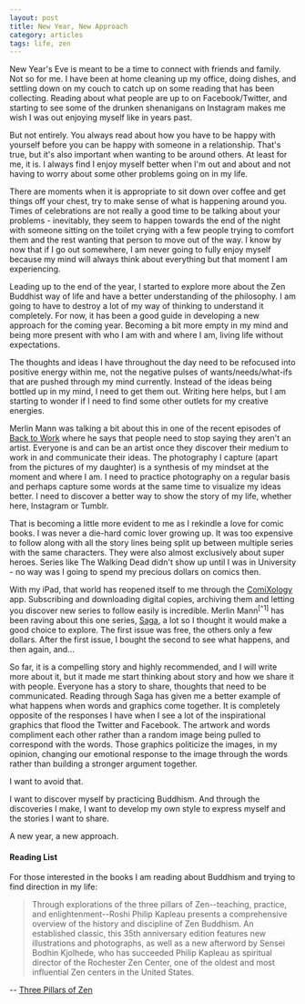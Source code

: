 ```yaml
---
layout: post
title: New Year, New Approach
category: articles
tags: life, zen
---
```


New Year's Eve is meant to be a time to connect with friends and family. Not so for me. I have been at home cleaning up my office, doing dishes, and settling down on my couch to catch up on some reading that has been collecting. Reading about what people are up to on Facebook/Twitter, and starting to see some of the drunken shenanigans on Instagram makes me wish I was out enjoying myself like in years past. 

But not entirely. You always read about how you have to be happy with yourself before you can be happy with someone in a relationship. That's true, but it's also important when wanting to be around others. At least for me, it is. I always find I enjoy myself better when I'm out and about and not having to worry about some other problems going on in my life. 

There are moments when it is appropriate to sit down over coffee and get things off your chest, try to make sense of what is happening around you. Times of celebrations are not really a good time to be talking about your problems - inevitably, they seem to happen towards the end of the night with someone sitting on the toilet crying with a few people trying to comfort them and the rest wanting that person to move out of the way. I know by now that if I go out somewhere, I am never going to fully enjoy myself because my mind will always think about everything but that moment I am experiencing. 

Leading up to the end of the year, I started to explore more about the Zen Buddhist way of life and have a better understanding of the philosophy. I am going to have to destroy a lot of my way of thinking to understand it completely. For now, it has been a good guide in developing a new approach for the coming year. Becoming a bit more empty in my mind and being more present with who I am with and where I am, living life without expectations. 

The thoughts and ideas I have throughout the day need to be refocused into positive energy within me, not the negative pulses of wants/needs/what-ifs that are pushed through my mind currently. Instead of the ideas being bottled up in my mind, I need to get them out. Writing here helps, but I am starting to wonder if I need to find some other outlets for my creative energies. 

Merlin Mann was talking a bit about this in one of the recent episodes of [Back to Work](http://5by5.tv/b2w/98 "Back to Work Ep 98 | 5by5 Network") where he says that people need to stop saying they aren't an artist. Everyone is and can be an artist once they discover their medium to work in and communicate their ideas. The photography I capture (apart from the pictures of my daughter) is a synthesis of my mindset at the moment and where I am. I need to practice photography on a regular basis and perhaps capture some words at the same time to visualize my ideas better. I need to discover a better way to show the story of my life, whether here, Instagram or Tumblr. 

That is becoming a little more evident to me as I rekindle a love for comic books. I was never a die-hard comic lover growing up. It was too expensive to follow along with all the story lines being split up between multiple series with the same characters. They were also almost exclusively about super heroes. Series like The Walking Dead didn't show up until I was in University - no way was I going to spend my precious dollars on comics then. 

With my iPad, that world has reopened itself to me through the [ComiXology](http://www.comixology.com "ComiXology") app. Subscribing and downloading digital copies, archiving them and letting you discover new series to follow easily is incredible. Merlin Mann<sup>[^1]</sup> has been raving about this one series, [Saga](http://www.imagecomics.com/comics/4620/Saga-1 "Saga"), a lot so I thought it would make a good choice to explore. The first issue was free, the others only a few dollars. After the first issue, I bought the second to see what happens, and then again, and... 

So far, it is a compelling story and highly recommended, and I will write more about it, but it made me start thinking about story and how we share it with people. Everyone has a story to share, thoughts that need to be communicated. Reading through Saga has given me a better example of what happens when words and graphics come together. It is completely opposite of the responses I have when I see a lot of the inspirational graphics that flood the Twitter and Facebook. The artwork and words compliment each other rather than a random image being pulled to correspond with the words. Those graphics politicize the images, in my opinion, changing our emotional response to the image through the words rather than building a stronger argument together. 

I want to avoid that. 

I want to discover myself by practicing Buddhism. And through the discoveries I make, I want to develop my own style to express myself and the stories I want to share. 

A new year, a new approach. 

#### Reading List ####

For those interested in the books I am reading about Buddhism and trying to find direction in my life:

> Through explorations of the three pillars of Zen--teaching, practice, and enlightenment--Roshi Philip Kapleau presents a comprehensive overview of the history and discipline of Zen Buddhism.  An established classic, this 35th anniversary edition features new illustrations and photographs, as well as a new afterword by Sensei Bodhin Kjolhede, who has succeeded Philip Kapleau as spiritual director of the Rochester Zen Center, one of the oldest and most influential Zen centers in the United States.

-- <a href="http://www.amazon.com/gp/product/0385260938/ref=as_li_ss_tl?ie=UTF8&camp=1789&creative=390957&creativeASIN=0385260938&linkCode=as2&tag=four0b-20">Three Pillars of Zen</a>